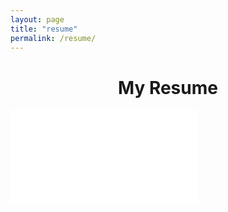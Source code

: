 ```yaml
---
layout: page
title: "resume"
permalink: /resume/
---
```


<h1 style="text-align:center;">My Resume</h1>
<object data="/images/Rosenfield_Resume_10JUL2023.pdf#toolbar=0&navpanes=0" type="application/pdf">
    <embed src="/images/Rosenfield_Resume_10JUL2023.pdf#toolbar=0&navpanes=0" id="resume alt="Resume" type="application/pdf" />
</object>
